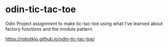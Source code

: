 # odin-tic-tac-toe
Odin Project assignment to make tic-tac-toe using what I've learned about factory functions and the module pattern.

https://robotkio.github.io/odin-tic-tac-toe/